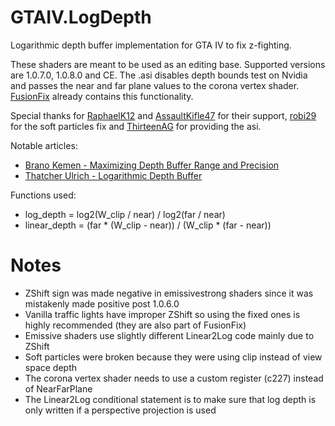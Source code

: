 # GTAIV.LogDepth
Logarithmic depth buffer implementation for GTA IV to fix z-fighting.

These shaders are meant to be used as an editing base. Supported versions are 1.0.7.0, 1.0.8.0 and CE.
The .asi disables depth bounds test on Nvidia and passes the near and far plane values to the corona vertex shader. [FusionFix](https://github.com/ThirteenAG/GTAIV.EFLC.FusionFix) already contains this functionality.

Special thanks for [RaphaelK12](https://github.com/RaphaelK12) and [AssaultKifle47](https://github.com/akifle47/) for their support, [robi29](https://github.com/robi29/) for the soft particles fix and [ThirteenAG](https://github.com/ThirteenAG) for providing the asi.

Notable articles:

- [Brano Kemen - Maximizing Depth Buffer Range and Precision](https://outerra.blogspot.com/2012/11/maximizing-depth-buffer-range-and.html)
- [Thatcher Ulrich - Logarithmic Depth Buffer](http://tulrich.com/geekstuff/log_depth_buffer.txt)

Functions used:
- log_depth = log2(W_clip / near) / log2(far / near)
- linear_depth = (far * (W_clip - near)) / (W_clip * (far - near))

# Notes
- ZShift sign was made negative in emissivestrong shaders since it was mistakenly made positive post 1.0.6.0
- Vanilla traffic lights have improper ZShift so using the fixed ones is highly recommended (they are also part of FusionFix)
- Emissive shaders use slightly different Linear2Log code mainly due to ZShift
- Soft particles were broken because they were using clip instead of view space depth
- The corona vertex shader needs to use a custom register (c227) instead of NearFarPlane
- The Linear2Log conditional statement is to make sure that log depth is only written if a perspective projection is used
